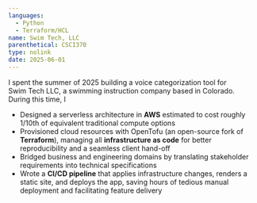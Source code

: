 ```yaml
---
languages:
  - Python
  - Terraform/HCL
name: Swim Tech, LLC
parenthetical: CSCI370
type: nolink
date: 2025-06-01
---
```

I spent the summer of 2025 building a voice categorization tool for
Swim Tech LLC, a swimming instruction company based in Colorado. During this
time, I
- Designed a serverless architecture in **AWS** estimated to cost roughly
  1/10th of equivalent traditional compute options
- Provisioned cloud resources with OpenTofu (an open-source fork of
  **Terraform**), managing all **infrastructure as code** for better
  reproducibility and a seamless client hand-off
- Bridged business and engineering domains by translating stakeholder
  requirements into technical specifications
- Wrote a **CI/CD pipeline** that applies infrastructure changes, renders a
  static site, and deploys the app, saving hours of tedious manual deployment and
  facilitating feature delivery
